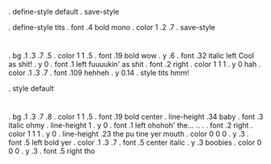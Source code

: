 . define-style default
. save-style

. define-style tits
. font .4 bold mono
. color 1 .2 .7
. save-style

#
. bg .1 .3 .7 .5
. color 1 1 .5
. font .19 bold
wow
. y .6
. font .32 italic left
Cool as shit!
. y 0
. font .1 left
fuuuukin'
as shit
. font .2 right
. color 1 1 1
. y 0
hah
. color .1 .3 .7
. font .109
hehheh
. y 0.14
. style tits
hmm!


. style default
#
. bg .1 .3 .7 .8
. color 1 1 .5
. font .19 bold center
. line-height .34
baby
. font .3 italic
ohmy
. line-height 1
. y 0
. font .1 left
ohohoh'
the... .. .
. font .2 right
. color 1 1 1
. y 0
. line-height .23
the
pu
tine
yer 
mouth
. color 0 0 0
. y .3
. font .5 left bold
yer
. color .1 .3 .7
. font .5 center italic
. y .3
boobies
. color 0 0 0
. y .3
. font .5 right
tho
